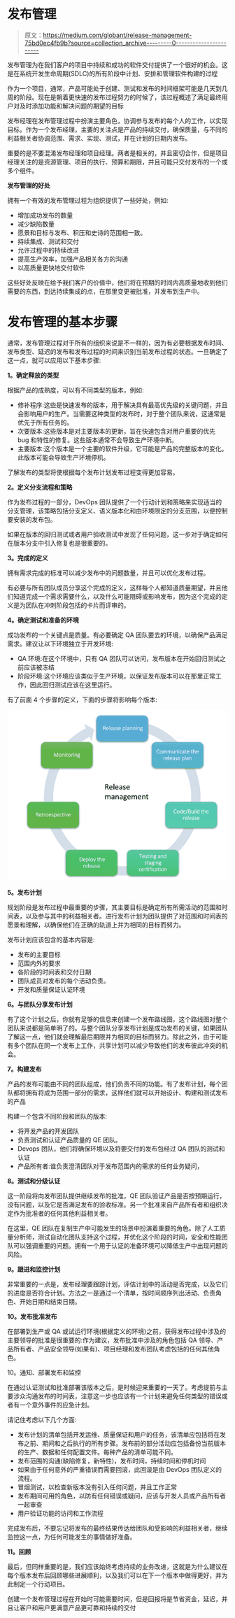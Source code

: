 # 发布管理

> 原文：<https://medium.com/globant/release-management-75bd0ec4fb9b?source=collection_archive---------0----------------------->

发布管理为在我们客户的项目中持续和成功的软件交付提供了一个很好的机会。这是在系统开发生命周期(SDLC)的所有阶段中计划、安排和管理软件构建的过程

作为一个项目，通常，产品可能处于创建、测试和发布的时间框架可能是几天到几周的阶段。现在是朝着更快速的发布过程努力的时候了，该过程概述了满足最终用户对及时添加功能和解决问题的期望的目标

发布经理在发布管理过程中扮演主要角色，协调参与发布的每个人的工作，以实现目标。作为一个发布经理，主要的关注点是产品的持续交付，确保质量，与不同的利益相关者协调范围、需求、实现、测试，并在计划的日期内发布。

重要的是不要混淆发布经理和项目经理。两者是相关的，并且密切合作，但是项目经理关注的是资源管理、项目的执行、预算和期限，并且可能只交付发布的一个或多个组件。

**发布管理的好处**

拥有一个有效的发布管理过程为组织提供了一些好处，例如:

*   增加成功发布的数量
*   减少缺陷数量
*   愿景和目标与发布、积压和史诗的范围相一致。
*   持续集成、测试和交付
*   允许过程中的持续改进
*   提高生产效率，加强产品相关各方的沟通
*   以高质量更快地交付软件

这些好处反映在给予我们客户的价值中，他们将在预期的时间内高质量地收到他们需要的东西，到达持续集成的点，在那里变更被批准，并发布到生产中。

# 发布管理的基本步骤

通常，发布管理过程对于所有的组织来说是不一样的，因为有必要根据发布时间、发布类型、延迟的发布和发布过程的时间来识别当前发布过程的状态。一旦确定了这一点，就可以应用以下基本步骤:

**1。确定释放的类型**

根据产品的成熟度，可以有不同类型的版本，例如:

*   修补程序:这些是快速发布的版本，用于解决具有最高优先级的关键问题，并且会影响用户的生产。当需要这种类型的发布时，对于整个团队来说，这通常是优先于所有任务的。
*   次要版本:这些版本是对主要版本的更新，旨在快速包含对用户重要的优先 bug 和特性的修复。这些版本通常不会导致生产环境中断。
*   主要版本:这个版本是一个主要的软件升级，它可能是产品的完整版本的变化。此版本可能会导致生产环境停机。

了解发布的类型将使根据每个发布计划发布过程变得更加容易。

**2。定义分支流程和策略**

作为发布过程的一部分，DevOps 团队提供了一个行动计划和策略来实现适当的分支管理，该策略包括分支定义、语义版本化和由环境限定的分支范围，以便控制要安装的发布包。

如果在版本的回归测试或者用户验收测试中发现了任何问题，这一步对于确定如何在版本分支中引入修复也是很重要的。

**3。完成的定义**

拥有需求完成的标准可以减少发布中的问题数量，并且可以优化发布过程。

有必要与所有团队成员分享这个完成的定义，这样每个人都知道质量期望，并且他们知道完成一个需求需要什么，以及什么可能阻碍或影响发布，因为这个完成的定义是为团队在冲刺阶段包括的卡片而评审的。

**4。确定测试和准备的环境**

成功发布的一个关键点是质量。有必要确定 QA 团队要去的环境，以确保产品满足需求。建议让以下环境独立于开发环境:

*   QA 环境:在这个环境中，只有 QA 团队可以访问，发布版本在开始回归测试之前应该被冻结
*   阶段环境:这个环境应该类似于生产环境，以保证发布版本可以在那里正常工作，因此回归测试应该在这里运行。

有了前面 4 个步骤的定义，下面的步骤将影响每个版本:

![](img/17eae9eabe0a484fe8510301d6968de8.png)

**5。发布计划**

规划阶段是发布过程中最重要的步骤，其主要目标是确定所有所需活动的范围和时间表，以及参与其中的利益相关者。进行发布计划为团队提供了对范围和时间表的愿景和理解，以确保他们在正确的轨道上并为相同的目标而努力。

发布计划应该包含的基本内容是:

*   发布的主要目标
*   范围内外的要求
*   各阶段的时间表和交付日期
*   团队成员对发布的每个活动负责。
*   开发和质量保证认证环境

**6。与团队分享发布计划**

有了这个计划之后，你就有足够的信息来创建一个发布路线图，这个路线图对整个团队来说都是简单明了的。与整个团队分享发布计划是成功发布的关键，如果团队了解这一点，他们就会理解最后期限并为相同的目标而努力。除此之外，由于可能有多个团队在同一个发布上工作，共享计划可以减少导致他们的发布彼此冲突的机会。

**7。构建发布**

产品的发布可能由不同的团队组成，他们负责不同的功能。有了发布计划，每个团队都将拥有将成为范围一部分的需求，这样他们就可以开始设计、构建和测试发布的产品

构建一个包含不同阶段和团队的版本:

*   将开发产品的开发团队
*   负责测试和认证产品质量的 QE 团队。
*   Devops 团队，他们将确保环境以及将要交付的发布包经过 QA 团队的测试和认证
*   产品所有者:谁负责澄清团队对于发布范围内的需求的任何业务疑问，

**8。测试和分级认证**

这一阶段将向发布团队提供继续发布的批准，QE 团队验证产品是否按预期运行，没有问题，以及它是否满足发布的验收标准。另一个批准来自产品所有者和组织决定作为批准者的任何其他利益相关者。

在这里，QE 团队在复制生产中可能发生的场景中扮演着重要的角色。除了人工质量分析师，测试自动化团队支持这个过程，并优化这个阶段的时间，安全和性能团队可以强调重要的问题。拥有一个用于认证的准备环境可以降低生产中出现问题的风险。

**9。跟进和监控计划**

非常重要的一点是，发布经理要跟踪计划，评估计划中的活动是否完成，以及它们的进度是否符合计划。方法之一是通过一个清单，按时间顺序列出活动、负责角色、开始日期和结束日期。

**10。发布批准发布**

在部署到生产或 QA 或试运行环境(根据定义的环境)之前，获得发布过程中涉及的主要领导的批准是很重要的:作为建议，发布批准中涉及的角色包括 QA 领导、产品所有者、产品安全领导(如果有)、项目经理和发布团队考虑包括的任何其他角色。

10。通知、部署发布和监控

在通过认证测试和批准部署该版本之后，是时候迎来重要的一天了。考虑提前与主要涉众沟通发布的时间表，注意这一步也应该有一个计划来避免任何类型的错误或者有一个意外事件的应急计划。

请记住考虑以下几个方面:

*   发布计划的清单包括开发运维、质量保证和用户的任务，该清单应包括将在发布之前、期间和之后执行的所有步骤。发布前的部分活动应包括备份当前版本的生产、数据和任何配置文件。每种产品的清单可能不同。
*   发布范围的沟通(缺陷修复，新特性)，发布时间，持续时间和停机时间
*   如果由于任何意外的严重错误而需要回滚，此回滚是由 DevOps 团队定义的流程。
*   冒烟测试，以检查新版本没有引入任何问题，并且工作正常
*   发布期间可用的角色，以防有任何错误或疑问，应该与开发人员或产品所有者一起审查
*   用户验证功能的访问和工作流程

完成发布后，不要忘记将发布的最终结果传达给团队和受影响的利益相关者，继续监控这一点，为任何可能发生的事情做好准备。

**11。回顾**

最后，但同样重要的是，我们应该始终考虑持续的业务改进，这就是为什么建议在每个版本发布后回顾哪些进展顺利，以及我们可以在下一个版本中做得更好，并为此制定一个行动项目。

创建一个发布管理过程在开始时可能需要时间，但是回报将是节省资金，延迟，并且让客户和用户更满意产品更可靠和持续的交付